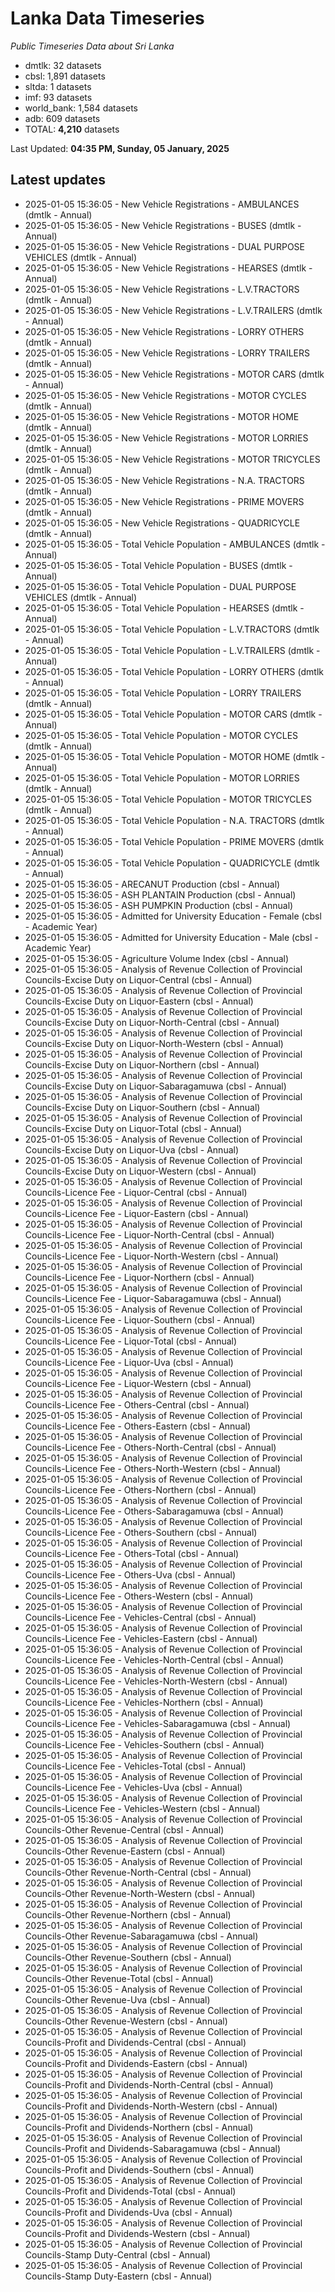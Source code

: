 # Lanka Data Timeseries
*Public Timeseries Data about Sri Lanka*

* dmtlk: 32 datasets
* cbsl: 1,891 datasets
* sltda: 1 datasets
* imf: 93 datasets
* world_bank: 1,584 datasets
* adb: 609 datasets
* TOTAL: **4,210** datasets

Last Updated: **04:35 PM, Sunday, 05 January, 2025**

## Latest updates

* 2025-01-05 15:36:05 - New Vehicle Registrations - AMBULANCES (dmtlk - Annual)
* 2025-01-05 15:36:05 - New Vehicle Registrations - BUSES (dmtlk - Annual)
* 2025-01-05 15:36:05 - New Vehicle Registrations - DUAL PURPOSE VEHICLES (dmtlk - Annual)
* 2025-01-05 15:36:05 - New Vehicle Registrations - HEARSES (dmtlk - Annual)
* 2025-01-05 15:36:05 - New Vehicle Registrations - L.V.TRACTORS (dmtlk - Annual)
* 2025-01-05 15:36:05 - New Vehicle Registrations - L.V.TRAILERS (dmtlk - Annual)
* 2025-01-05 15:36:05 - New Vehicle Registrations - LORRY OTHERS (dmtlk - Annual)
* 2025-01-05 15:36:05 - New Vehicle Registrations - LORRY TRAILERS (dmtlk - Annual)
* 2025-01-05 15:36:05 - New Vehicle Registrations - MOTOR CARS (dmtlk - Annual)
* 2025-01-05 15:36:05 - New Vehicle Registrations - MOTOR CYCLES (dmtlk - Annual)
* 2025-01-05 15:36:05 - New Vehicle Registrations - MOTOR HOME (dmtlk - Annual)
* 2025-01-05 15:36:05 - New Vehicle Registrations - MOTOR LORRIES (dmtlk - Annual)
* 2025-01-05 15:36:05 - New Vehicle Registrations - MOTOR TRICYCLES (dmtlk - Annual)
* 2025-01-05 15:36:05 - New Vehicle Registrations - N.A. TRACTORS (dmtlk - Annual)
* 2025-01-05 15:36:05 - New Vehicle Registrations - PRIME MOVERS (dmtlk - Annual)
* 2025-01-05 15:36:05 - New Vehicle Registrations - QUADRICYCLE (dmtlk - Annual)
* 2025-01-05 15:36:05 - Total Vehicle Population - AMBULANCES (dmtlk - Annual)
* 2025-01-05 15:36:05 - Total Vehicle Population - BUSES (dmtlk - Annual)
* 2025-01-05 15:36:05 - Total Vehicle Population - DUAL PURPOSE VEHICLES (dmtlk - Annual)
* 2025-01-05 15:36:05 - Total Vehicle Population - HEARSES (dmtlk - Annual)
* 2025-01-05 15:36:05 - Total Vehicle Population - L.V.TRACTORS (dmtlk - Annual)
* 2025-01-05 15:36:05 - Total Vehicle Population - L.V.TRAILERS (dmtlk - Annual)
* 2025-01-05 15:36:05 - Total Vehicle Population - LORRY OTHERS (dmtlk - Annual)
* 2025-01-05 15:36:05 - Total Vehicle Population - LORRY TRAILERS (dmtlk - Annual)
* 2025-01-05 15:36:05 - Total Vehicle Population - MOTOR CARS (dmtlk - Annual)
* 2025-01-05 15:36:05 - Total Vehicle Population - MOTOR CYCLES (dmtlk - Annual)
* 2025-01-05 15:36:05 - Total Vehicle Population - MOTOR HOME (dmtlk - Annual)
* 2025-01-05 15:36:05 - Total Vehicle Population - MOTOR LORRIES (dmtlk - Annual)
* 2025-01-05 15:36:05 - Total Vehicle Population - MOTOR TRICYCLES (dmtlk - Annual)
* 2025-01-05 15:36:05 - Total Vehicle Population - N.A. TRACTORS (dmtlk - Annual)
* 2025-01-05 15:36:05 - Total Vehicle Population - PRIME MOVERS (dmtlk - Annual)
* 2025-01-05 15:36:05 - Total Vehicle Population - QUADRICYCLE (dmtlk - Annual)
* 2025-01-05 15:36:05 - ARECANUT Production (cbsl - Annual)
* 2025-01-05 15:36:05 - ASH PLANTAIN Production (cbsl - Annual)
* 2025-01-05 15:36:05 - ASH PUMPKIN Production (cbsl - Annual)
* 2025-01-05 15:36:05 - Admitted for University Education - Female (cbsl - Academic Year)
* 2025-01-05 15:36:05 - Admitted for University Education - Male (cbsl - Academic Year)
* 2025-01-05 15:36:05 - Agriculture Volume Index (cbsl - Annual)
* 2025-01-05 15:36:05 - Analysis of Revenue Collection of Provincial Councils-Excise Duty on Liquor-Central (cbsl - Annual)
* 2025-01-05 15:36:05 - Analysis of Revenue Collection of Provincial Councils-Excise Duty on Liquor-Eastern (cbsl - Annual)
* 2025-01-05 15:36:05 - Analysis of Revenue Collection of Provincial Councils-Excise Duty on Liquor-North-Central (cbsl - Annual)
* 2025-01-05 15:36:05 - Analysis of Revenue Collection of Provincial Councils-Excise Duty on Liquor-North-Western (cbsl - Annual)
* 2025-01-05 15:36:05 - Analysis of Revenue Collection of Provincial Councils-Excise Duty on Liquor-Northern (cbsl - Annual)
* 2025-01-05 15:36:05 - Analysis of Revenue Collection of Provincial Councils-Excise Duty on Liquor-Sabaragamuwa (cbsl - Annual)
* 2025-01-05 15:36:05 - Analysis of Revenue Collection of Provincial Councils-Excise Duty on Liquor-Southern (cbsl - Annual)
* 2025-01-05 15:36:05 - Analysis of Revenue Collection of Provincial Councils-Excise Duty on Liquor-Total (cbsl - Annual)
* 2025-01-05 15:36:05 - Analysis of Revenue Collection of Provincial Councils-Excise Duty on Liquor-Uva (cbsl - Annual)
* 2025-01-05 15:36:05 - Analysis of Revenue Collection of Provincial Councils-Excise Duty on Liquor-Western (cbsl - Annual)
* 2025-01-05 15:36:05 - Analysis of Revenue Collection of Provincial Councils-Licence Fee - Liquor-Central (cbsl - Annual)
* 2025-01-05 15:36:05 - Analysis of Revenue Collection of Provincial Councils-Licence Fee - Liquor-Eastern (cbsl - Annual)
* 2025-01-05 15:36:05 - Analysis of Revenue Collection of Provincial Councils-Licence Fee - Liquor-North-Central (cbsl - Annual)
* 2025-01-05 15:36:05 - Analysis of Revenue Collection of Provincial Councils-Licence Fee - Liquor-North-Western (cbsl - Annual)
* 2025-01-05 15:36:05 - Analysis of Revenue Collection of Provincial Councils-Licence Fee - Liquor-Northern (cbsl - Annual)
* 2025-01-05 15:36:05 - Analysis of Revenue Collection of Provincial Councils-Licence Fee - Liquor-Sabaragamuwa (cbsl - Annual)
* 2025-01-05 15:36:05 - Analysis of Revenue Collection of Provincial Councils-Licence Fee - Liquor-Southern (cbsl - Annual)
* 2025-01-05 15:36:05 - Analysis of Revenue Collection of Provincial Councils-Licence Fee - Liquor-Total (cbsl - Annual)
* 2025-01-05 15:36:05 - Analysis of Revenue Collection of Provincial Councils-Licence Fee - Liquor-Uva (cbsl - Annual)
* 2025-01-05 15:36:05 - Analysis of Revenue Collection of Provincial Councils-Licence Fee - Liquor-Western (cbsl - Annual)
* 2025-01-05 15:36:05 - Analysis of Revenue Collection of Provincial Councils-Licence Fee - Others-Central (cbsl - Annual)
* 2025-01-05 15:36:05 - Analysis of Revenue Collection of Provincial Councils-Licence Fee - Others-Eastern (cbsl - Annual)
* 2025-01-05 15:36:05 - Analysis of Revenue Collection of Provincial Councils-Licence Fee - Others-North-Central (cbsl - Annual)
* 2025-01-05 15:36:05 - Analysis of Revenue Collection of Provincial Councils-Licence Fee - Others-North-Western (cbsl - Annual)
* 2025-01-05 15:36:05 - Analysis of Revenue Collection of Provincial Councils-Licence Fee - Others-Northern (cbsl - Annual)
* 2025-01-05 15:36:05 - Analysis of Revenue Collection of Provincial Councils-Licence Fee - Others-Sabaragamuwa (cbsl - Annual)
* 2025-01-05 15:36:05 - Analysis of Revenue Collection of Provincial Councils-Licence Fee - Others-Southern (cbsl - Annual)
* 2025-01-05 15:36:05 - Analysis of Revenue Collection of Provincial Councils-Licence Fee - Others-Total (cbsl - Annual)
* 2025-01-05 15:36:05 - Analysis of Revenue Collection of Provincial Councils-Licence Fee - Others-Uva (cbsl - Annual)
* 2025-01-05 15:36:05 - Analysis of Revenue Collection of Provincial Councils-Licence Fee - Others-Western (cbsl - Annual)
* 2025-01-05 15:36:05 - Analysis of Revenue Collection of Provincial Councils-Licence Fee - Vehicles-Central (cbsl - Annual)
* 2025-01-05 15:36:05 - Analysis of Revenue Collection of Provincial Councils-Licence Fee - Vehicles-Eastern (cbsl - Annual)
* 2025-01-05 15:36:05 - Analysis of Revenue Collection of Provincial Councils-Licence Fee - Vehicles-North-Central (cbsl - Annual)
* 2025-01-05 15:36:05 - Analysis of Revenue Collection of Provincial Councils-Licence Fee - Vehicles-North-Western (cbsl - Annual)
* 2025-01-05 15:36:05 - Analysis of Revenue Collection of Provincial Councils-Licence Fee - Vehicles-Northern (cbsl - Annual)
* 2025-01-05 15:36:05 - Analysis of Revenue Collection of Provincial Councils-Licence Fee - Vehicles-Sabaragamuwa (cbsl - Annual)
* 2025-01-05 15:36:05 - Analysis of Revenue Collection of Provincial Councils-Licence Fee - Vehicles-Southern (cbsl - Annual)
* 2025-01-05 15:36:05 - Analysis of Revenue Collection of Provincial Councils-Licence Fee - Vehicles-Total (cbsl - Annual)
* 2025-01-05 15:36:05 - Analysis of Revenue Collection of Provincial Councils-Licence Fee - Vehicles-Uva (cbsl - Annual)
* 2025-01-05 15:36:05 - Analysis of Revenue Collection of Provincial Councils-Licence Fee - Vehicles-Western (cbsl - Annual)
* 2025-01-05 15:36:05 - Analysis of Revenue Collection of Provincial Councils-Other Revenue-Central (cbsl - Annual)
* 2025-01-05 15:36:05 - Analysis of Revenue Collection of Provincial Councils-Other Revenue-Eastern (cbsl - Annual)
* 2025-01-05 15:36:05 - Analysis of Revenue Collection of Provincial Councils-Other Revenue-North-Central (cbsl - Annual)
* 2025-01-05 15:36:05 - Analysis of Revenue Collection of Provincial Councils-Other Revenue-North-Western (cbsl - Annual)
* 2025-01-05 15:36:05 - Analysis of Revenue Collection of Provincial Councils-Other Revenue-Northern (cbsl - Annual)
* 2025-01-05 15:36:05 - Analysis of Revenue Collection of Provincial Councils-Other Revenue-Sabaragamuwa (cbsl - Annual)
* 2025-01-05 15:36:05 - Analysis of Revenue Collection of Provincial Councils-Other Revenue-Southern (cbsl - Annual)
* 2025-01-05 15:36:05 - Analysis of Revenue Collection of Provincial Councils-Other Revenue-Total (cbsl - Annual)
* 2025-01-05 15:36:05 - Analysis of Revenue Collection of Provincial Councils-Other Revenue-Uva (cbsl - Annual)
* 2025-01-05 15:36:05 - Analysis of Revenue Collection of Provincial Councils-Other Revenue-Western (cbsl - Annual)
* 2025-01-05 15:36:05 - Analysis of Revenue Collection of Provincial Councils-Profit and Dividends-Central (cbsl - Annual)
* 2025-01-05 15:36:05 - Analysis of Revenue Collection of Provincial Councils-Profit and Dividends-Eastern (cbsl - Annual)
* 2025-01-05 15:36:05 - Analysis of Revenue Collection of Provincial Councils-Profit and Dividends-North-Central (cbsl - Annual)
* 2025-01-05 15:36:05 - Analysis of Revenue Collection of Provincial Councils-Profit and Dividends-North-Western (cbsl - Annual)
* 2025-01-05 15:36:05 - Analysis of Revenue Collection of Provincial Councils-Profit and Dividends-Northern (cbsl - Annual)
* 2025-01-05 15:36:05 - Analysis of Revenue Collection of Provincial Councils-Profit and Dividends-Sabaragamuwa (cbsl - Annual)
* 2025-01-05 15:36:05 - Analysis of Revenue Collection of Provincial Councils-Profit and Dividends-Southern (cbsl - Annual)
* 2025-01-05 15:36:05 - Analysis of Revenue Collection of Provincial Councils-Profit and Dividends-Total (cbsl - Annual)
* 2025-01-05 15:36:05 - Analysis of Revenue Collection of Provincial Councils-Profit and Dividends-Uva (cbsl - Annual)
* 2025-01-05 15:36:05 - Analysis of Revenue Collection of Provincial Councils-Profit and Dividends-Western (cbsl - Annual)
* 2025-01-05 15:36:05 - Analysis of Revenue Collection of Provincial Councils-Stamp Duty-Central (cbsl - Annual)
* 2025-01-05 15:36:05 - Analysis of Revenue Collection of Provincial Councils-Stamp Duty-Eastern (cbsl - Annual)
